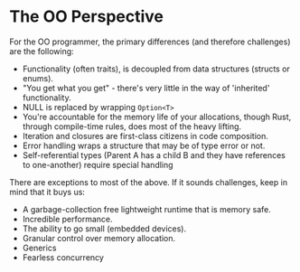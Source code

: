 # The OO Perspective 

For the OO programmer, the primary differences (and therefore challenges) are the following:

- Functionality (often traits), is decoupled from data structures (structs or enums). 
- "You get what you get" - there's very little in the way of 'inherited' functionality.
- NULL is replaced by wrapping `Option<T>`
- You're accountable for the memory life of your allocations, though Rust, through compile-time rules, does most of the heavy lifting. 
- Iteration and closures are first-class citizens in code composition. 
- Error handling wraps a structure that may be of type error or not.
- Self-referential types (Parent A has a child B and they have references to one-another) require special handling

There are exceptions to most of the above.  If it sounds challenges, keep in mind that it buys us:
- A garbage-collection free lightweight runtime that is memory safe.
- Incredible performance.
- The ability to go small (embedded devices).
- Granular control over memory allocation.
- Generics
- Fearless concurrency
